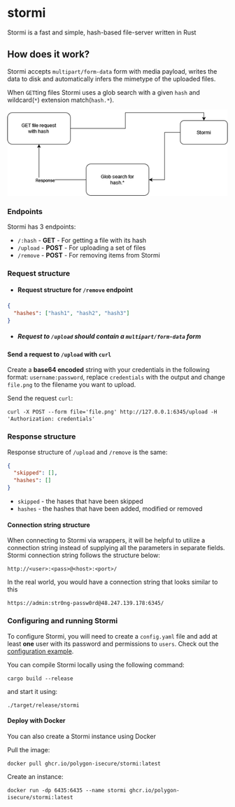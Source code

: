 # stormi

Stormi is a fast and simple, hash-based file-server written in Rust

## How does it work?

Stormi accepts `multipart/form-data` form with media payload, writes the data to disk and automatically infers the mimetype of the uploaded files.

When `GET`ting files Stormi uses a glob search with a given `hash` and wildcard(`*`) extension match(`hash.*`).

![Diagram 1](./docs/images/diagram-1.png)

### Endpoints

Stormi has 3 endpoints:

- `/:hash` - **GET** - For getting a file with its hash
- `/upload` - **POST** - For uploading a set of files
- `/remove` - **POST** - For removing items from Stormi

### Request structure

- #### Request structure for `/remove` endpoint

```json
{
  "hashes": ["hash1", "hash2", "hash3"]
}
```

- ##### Request to `/upload` should contain a `multipart/form-data` form

#### Send a request to `/upload` with `curl`

Create a **base64 encoded** string with your credentials in the following format: `username:password`, replace `credentials` with the output and change `file.png` to the filename you want to upload.

Send the request `curl`:

```shell
curl -X POST --form file='file.png' http://127.0.0.1:6345/upload -H 'Authorization: credentials'
```

### Response structure

Response structure of `/upload` and `/remove` is the same:

```json
{
  "skipped": [],
  "hashes": []
}
```

- `skipped` - the hases that have been skipped
- `hashes` - the hashes that have been added, modified or removed

#### Connection string structure

When connecting to Stormi via wrappers, it will be helpful to utilize a
connection string instead of supplying all the parameters in separate fields.
Stormi connection string follows the structure below:

```http
http://<user>:<pass>@<host>:<port>/
```

In the real world, you would have a connection string that looks similar to this

```http
https://admin:str0ng-passw0rd@48.247.139.178:6345/
```

### Configuring and running Stormi

To configure Stormi, you will need to create a `config.yaml` file and add at least **one** user with its password and permissions to `users`. Check out the [configuration example](./examples/config.example.yaml).

You can compile Stormi locally using the following command:

```shell
cargo build --release
```

and start it using:

```shell
./target/release/stormi
```

#### Deploy with Docker

You can also create a Stormi instance using Docker

Pull the image:

```shell
docker pull ghcr.io/polygon-isecure/stormi:latest
```

Create an instance:

```shell
docker run -dp 6435:6435 --name stormi ghcr.io/polygon-isecure/stormi:latest
```
